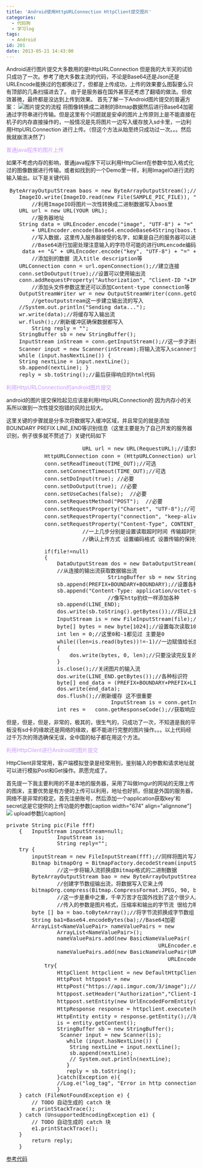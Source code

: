 ```yaml
---
title: 'Android使用HttpURLConnection HttpClient提交图片'
categories:
  - 代码狗
  - 学习log
tags:
  - Android
id: 201
date: 2013-05-21 14:43:00
---
```


Android进行图片提交大多数用的是HttpURLConnection 但是我的大半天的试验只成功了一次。参考了绝大多数主流的代码，不论是Base64还是Json还是URLEncode能换过的包都换过了，但都是上传成功，上传的效果要么图裂要么只有顶部的几条扫描进去了。
由于是服务器在国外甚至还考虑了翻墙的做法。但收效甚微，最终都是没达到上传到效果。
首先了解一下Android图片提交的普遍方案：
![图片提交的流程](http://blog.sptechnolab.com/wp-content/uploads/2011/03/phpad1.png)
将图像转换成二进制的Bitmap数据然后进行Base64加密通过字符串进行传输。但是这里有个问题就是安卓的图片上传原则上是不能直接在机子的内存直接操作的，一般情况是先将图片一边写入缓存放入sd卡里，一边利用HttpURLConnection 进行上传。（但这个方法从始至终只成功过一次。。。然后我就崩溃决然了）<!--more-->

<span style="color: #cc99ff;">普通java程序的图片上传</span>

如果不考虑内存的影响，普通java程序下可以利用HttpClient在参数中加入格式化过的图像数据进行传输。或者如找到的一个Demo里一样，利用ImageIO进行流的输入输出。以下是关键代码

<pre class="brush: java; gutter: true"> ByteArrayOutputStream baos = new ByteArrayOutputStream();//字节数组输出流
    ImageIO.write(ImageIO.read(new File(SAMPLE_PIC_FILE)), &quot;jpg&quot;, baos);
        //利用ImageIO将图片一次性转换成二进制数据写入baos里
    URL url = new URL(YOUR URL);
        //服务器地址
    String data = URLEncoder.encode(&quot;image&quot;, &quot;UTF-8&quot;) + &quot;=&quot; 
        + URLEncoder.encode(Base64.encodeBase64String(baos.toByteArray()).toString(), &quot;UTF-8&quot;);
        //写入数据，这里传入服务器接受的名字，如果是自己的服务器可以进行更改，利用到了URLEncode转换成以URL编码的格式
        //Base64进行加密处理注意输入的字符尽可能的进行URLencode编码以防止出错 这里写入的数据与地址栏中?后面的参数格式一致
     data += &quot;&amp;&quot; + URLEncoder.encode(&quot;key&quot;, &quot;UTF-8&quot;) + &quot;=&quot; + URLEncoder.encode(IMGUR_KEY, &quot;UTF-8&quot;);
        //添加别的数据 流入title description等
    URLConnection conn = url.openConnection();//建立连接
    conn.setDoOutput(true);//设置可以使用输出流
    conn.addRequestProperty(&quot;Authorization&quot;, &quot;Client-ID &quot;+IMGUR_CLIENT_ID);
        //添加头文件参数这里还可以添加Content-type connection等
    OutputStreamWriter wr = new OutputStreamWriter(conn.getOutputStream());
        //getoutputstream这一步建立输出流的写入
    //System.out.println(&quot;Sending data...&quot;);
    wr.write(data);//将缓存写入输出流
    wr.flush();//刷新缓冲区确保数据都写入
        String reply = &quot;&quot;;
    StringBuffer sb = new StringBuffer();
    InputStream inStream = conn.getInputStream();//这一步才进行关键的上传操作，创建输入流
    Scanner input = new Scanner(inStream);将输入流写入scanner当作参数
    while (input.hasNextLine()) {
    String nextLine = input.nextLine();
    sb.append(nextLine); }
    reply = sb.toString();//最后获得响应的html代码</pre>

<!--more--><span style="color: #cc99ff;">利用HttpURLConnection的android图片提交</span>

android的图片提交保险起见应该是利用HttpURLConnection的 因为内存小的关系所以做到一次性提交抱错的风险比较大。

这里关键的步骤就是分多次将数据写入缓冲区域，并且常见的就是添加BOUNDARY PREFIX LINE_END等识别信息（这里主要是为了自己开发的服务器识别，例子很多就不赘述了）关键代码如下

<pre class="brush: java; gutter: true">                        URL url = new URL(RequestURL);//请求地址
            HttpURLConnection conn = (HttpURLConnection) url.openConnection();//获取connection
            conn.setReadTimeout(TIME_OUT);//可选
            conn.setConnectTimeout(TIME_OUT);//可选
            conn.setDoInput(true); //必要
            conn.setDoOutput(true); //必要
            conn.setUseCaches(false);  //必要
            conn.setRequestMethod(&quot;POST&quot;);  //必要
            conn.setRequestProperty(&quot;Charset&quot;, &quot;UTF-8&quot;);//可选  
            conn.setRequestProperty(&quot;connection&quot;, &quot;keep-alive&quot;);//可选   
            conn.setRequestProperty(&quot;Content-Type&quot;, CONTENT_TYPE + &quot;;boundary=&quot; + BOUNDARY); //可选
                        //一上几步分别是设置读取超时时间 传输超时时间 是否可以进行输入 是否可以进行输出 是否可用缓存 
                        //确认上传方式 设置编码格式 设置传输的保持连接 这是各种识别信息 

            if(file!=null)
            {
                DataOutputStream dos = new DataOutputStream( conn.getOutputStream());
                //从连接的输出流获取数据输出流
                                StringBuffer sb = new StringBuffer();
                sb.append(PREFIX+BOUNDARY+BOUNDARY);//设置各种标识符
                sb.append(&quot;Content-Type: application/octet-stream; charset=&quot;+CHARSET+LINE_END);
                                //像写http豹纹一样添加各种
                sb.append(LINE_END);
                dos.write(sb.toString().getBytes());//将以上豹纹头写入dos数据输出流中
                InputStream is = new FileInputStream(file);//写入图片文件
                byte[] bytes = new byte[1024];//设置每次读取1024byte
                int len = 0;//这里0和-1都见过 主要是0
                while((len=is.read(bytes))!=-1)//一边赋值给长度一边确认是否不为负数
                {
                    dos.write(bytes, 0, len);//只要没读完反复的输入到数据输出流中
                }
                is.close();//关闭图片的输入流
                dos.write(LINE_END.getBytes());//各种标识符
                byte[] end_data = (PREFIX+BOUNDARY+PREFIX+LINE_END).getBytes();
                dos.write(end_data);
                dos.flush();//刷新缓存 这不很重要
                                 InputStream is = conn.getInputStream();
                int res =   conn.getResponseCode();//获取响应代码 最后就可以抓到Entity了</pre>

但是，但是，但是，非常的，极其的，很生气的，只成功了一次，不知道是我的平板没有sd卡的缘故还是网络的缘故，都不能进行完整的图片操作。。。以上代码经过千万次的筛选确保无误，全中国的帖子都在用这个方法。

<!--more-->

<span style="color: #cc99ff;">利用HttpClient进行Android的图片提交</span>

HttpClient非常常用，客户端模拟登录是经常用到，鉴别输入的参数和请求地址就可以进行模拟Post和Get操作。夙愿完成了。

首先提一下我主要利用的不是本地的服务器，采用了叫做Imgur的网站的无限上传的图床，主要优势是有方便的上传可以利用，地址也好抓，但就是外国的服务器，网络不是非常的稳定。首先注册账号，然后添加一个application获取key'和secret这是它提供的上传功能的参数[caption width="674" align="alignnone"]![](http://i1061.photobucket.com/albums/t476/ov_beeshoot/635583B7-1.jpg) upload参数[/caption]

<pre class="brush: java; gutter: true">private String pic(File fff) 
    {   InputStream inputStream=null;
                InputStream is;
                String reply=&quot;&quot;;
    try {
        inputStream = new FileInputStream(fff);//同样将图片写入输入流
        Bitmap bitmapOrg = BitmapFactory.decodeStream(inputStream);
                //这一步将输入流抓换成Bitmap格式的二进制数据
        ByteArrayOutputStream bao = new ByteArrayOutputStream();
                //创建字节数组输出流，将数据写入它来上传
        bitmapOrg.compress(Bitmap.CompressFormat.JPEG, 90, bao);
                //这一步是重中之重，千辛万苦才在国外找到了这个很少人用的方法，将二进制的Bitmap数据进行压缩，
                //传入的参数是图片格式，压缩率和输出的字节流 很给力啊!
        byte [] ba = bao.toByteArray();//将字节流抓换成字节数组
        String ba1=Base64.encodeBytes(ba);//Base64加密
        ArrayList&lt;NameValuePair&gt; nameValuePairs = new
                ArrayList&lt;NameValuePair&gt;();
                nameValuePairs.add(new BasicNameValuePair(
                                                URLEncoder.encode(&quot;image&quot;, &quot;UTF-8&quot;),ba1));//添加参数
                nameValuePairs.add(new BasicNameValuePair(URLEncoder.encode(&quot;key&quot;, &quot;UTF-8&quot;),
                                                   URLEncoder.encode(IMGUR_KEY, &quot;UTF-8&quot;)));//添加第二个参数
            try{
                HttpClient httpclient = new DefaultHttpClient();//创建HttpClient
                HttpPost httppost = new
                HttpPost(&quot;https://api.imgur.com/3/image&quot;);//请求地址
                httppost.setHeader(&quot;Authorization&quot;,&quot;Client-ID &quot;+IMGUR_CLIENT_ID);//设置请求的header
                httppost.setEntity(new UrlEncodedFormEntity(nameValuePairs));//参数写入Entity中
                HttpResponse response = httpclient.execute(httppost);//解析提交获取响应
                HttpEntity entity = response.getEntity();//响应的文本
                is = entity.getContent();
                StringBuffer sb = new StringBuffer();
                 Scanner input = new Scanner(is);
                   while (input.hasNextLine()) {
                    String nextLine = input.nextLine();
                    sb.append(nextLine);
                    // System.out.println(nextLine);
                   }
                   reply = sb.toString();
                }catch(Exception e){
                //Log.e(&quot;log_tag&quot;, &quot;Error in http connection &quot;+e.toString());
                }
    } catch (FileNotFoundException e) {
        // TODO 自动生成的 catch 块
        e.printStackTrace();
    } catch (UnsupportedEncodingException e1) {
        // TODO 自动生成的 catch 块
        e1.printStackTrace();
    }       
        return reply;
    }</pre>

[参考代码](http://blog.sptechnolab.com/2011/03/09/android/android-upload-image-to-server/)